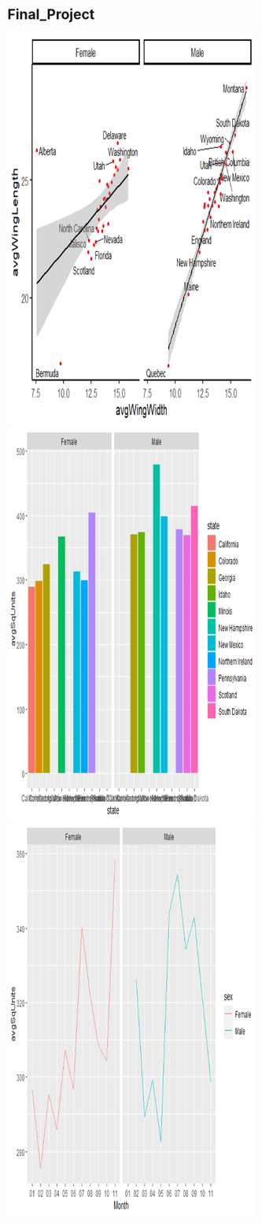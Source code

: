 # Final_Project
<img src="images/Rplot1.png" alt="Girl in a jacket" width="1200" height="800">
<img src="images/Rplot01.png" alt="Girl in a jacket" width="1200" height="800">
<img src="images/Rplot.png" alt="Girl in a jacket" width="1200" height="800">
